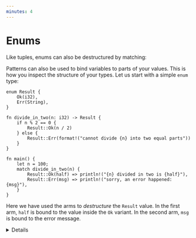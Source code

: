 ```yaml
---
minutes: 4
---
```


# Enums

Like tuples, enums can also be destructured by matching:

Patterns can also be used to bind variables to parts of your values. This is how
you inspect the structure of your types. Let us start with a simple `enum` type:

```rust,editable
enum Result {
    Ok(i32),
    Err(String),
}

fn divide_in_two(n: i32) -> Result {
    if n % 2 == 0 {
        Result::Ok(n / 2)
    } else {
        Result::Err(format!("cannot divide {n} into two equal parts"))
    }
}

fn main() {
    let n = 100;
    match divide_in_two(n) {
        Result::Ok(half) => println!("{n} divided in two is {half}"),
        Result::Err(msg) => println!("sorry, an error happened: {msg}"),
    }
}
```

Here we have used the arms to _destructure_ the `Result` value. In the first
arm, `half` is bound to the value inside the `Ok` variant. In the second arm,
`msg` is bound to the error message.

<details>

- The `if`/`else` expression is returning an enum that is later unpacked with a
  `match`.
- You can try adding a third variant to the enum definition and displaying the
  errors when running the code. Point out the places where your code is now
  inexhaustive and how the compiler tries to give you hints.
- The values in the enum variants can only be accessed after being pattern
  matched.
- Demonstrate what happens when the search is inexhaustive. Note the advantage
  the Rust compiler provides by confirming when all cases are handled.
- Save the result of `divide_in_two` in the `result` variable and `match` it in
  a loop. That won't compile because `msg` is consumed when matched. To fix it,
  match `&result` instead of `result`. That will make `msg` a reference so it
  won't be consumed. This
  ["match ergonomics"](https://rust-lang.github.io/rfcs/2005-match-ergonomics.html)
  appeared in Rust 2018. If you want to support older Rust, replace `msg` with
  `ref msg` in the pattern.

</details>
